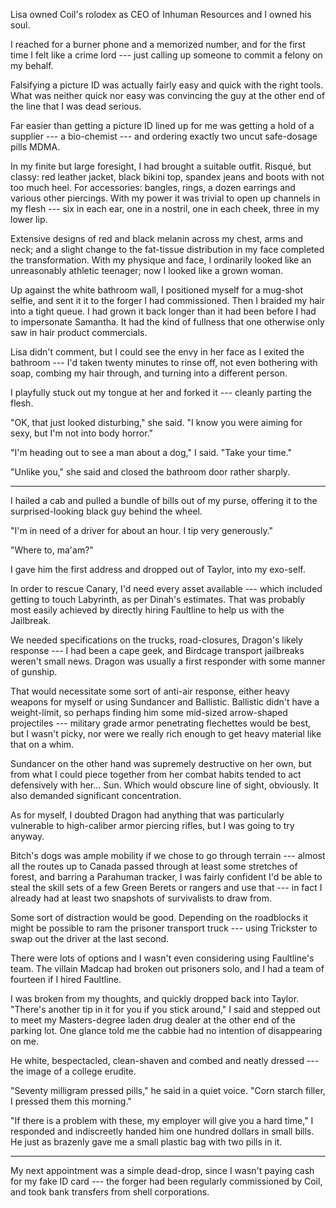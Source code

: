 Lisa owned Coil's rolodex as CEO of Inhuman Resources and I owned his soul.

I reached for a burner phone and a memorized number, and for the first time I felt
like a crime lord --- just calling up someone to commit a felony on my behalf.

Falsifying a picture ID was actually fairly easy and quick with the right tools. What was
neither quick nor easy was convincing the guy at the other end of the line that I was dead
serious.

Far easier than getting a picture ID lined up for me was getting a hold of a supplier ---
a bio-chemist --- and ordering exactly two uncut safe-dosage pills MDMA.

In my finite but large foresight, I had brought a suitable outfit. Risqué, but classy: red
leather jacket, black bikini top, spandex jeans and boots with not too much heel. For accessories:
bangles, rings, a dozen earrings and various other piercings. With my power it was trivial to open up channels in
my flesh --- six in each ear, one in a nostril, one in each cheek, three in my lower lip.

Extensive designs of red and black melanin across my chest, arms and neck; and a slight
change to the fat-tissue distribution in my face completed the transformation.
With my physique and face, I ordinarily looked like an unreasonably athletic teenager;
now I looked like a grown woman. 

Up against the white bathroom wall, I positioned myself for a mug-shot selfie, and sent it
it to the forger I had commissioned. Then I braided my hair into a tight queue. I had grown it
back longer than it had been before I had to impersonate Samantha. It had the kind of fullness
that one otherwise only saw in hair product commercials.

Lisa didn't comment, but I could see the envy in her face as I exited the bathroom --- I'd
taken twenty minutes to rinse off, not even bothering with soap, combing my hair through, and
turning into a different person.

I playfully stuck out my tongue at her and forked it --- cleanly parting the flesh.

"OK, that just looked disturbing," she said. "I know you were aiming for sexy, but I'm
not into body horror."

"I'm heading out to see a man about a dog," I said. "Take your time."

"Unlike you," she said and closed the bathroom door rather sharply.

---

I hailed a cab and pulled a bundle of bills out of my purse, offering it
to the surprised-looking black guy behind the wheel.

"I'm in need of a driver for about an hour. I tip very generously."

"Where to, ma'am?"

I gave him the first address and dropped out of Taylor, into my exo-self.

In order to rescue Canary, I'd need every asset available --- which included
getting to touch Labyrinth, as per Dinah's estimates. That was probably most easily
achieved by directly hiring Faultline to help us with the Jailbreak.

We needed specifications on the trucks, road-closures, Dragon's likely response ---
I had been a cape geek, and Birdcage transport jailbreaks weren't small news. Dragon
was usually a first responder with some manner of gunship.

That would necessitate some sort of anti-air response, either heavy weapons for myself
or using Sundancer and Ballistic. Ballistic didn't have a weight-limit, so perhaps finding
him some mid-sized arrow-shaped projectiles --- military grade armor penetrating flechettes
would be best, but I wasn't picky, nor were we really rich enough to get heavy material like
that on a whim.

Sundancer on the other hand was supremely destructive on her own, but from what I could
piece together from her combat habits tended to act defensively with her... Sun. Which
would obscure line of sight, obviously. It also demanded significant concentration.

As for myself, I doubted Dragon had anything that was particularly vulnerable to
high-caliber armor piercing rifles, but I was going to try anyway.

Bitch's dogs was ample mobility if we chose to go through terrain --- almost all the
routes up to Canada passed through at least some stretches of forest, and barring
a Parahuman tracker, I was fairly confident I'd be able to steal the skill sets of
a few Green Berets or rangers and use that --- in fact I already had at least two
snapshots of survivalists to draw from.

Some sort of distraction would be good. Depending on the roadblocks it might be possible
to ram the prisoner transport truck --- using Trickster to swap out the driver at the last
second.

There were lots of options and I wasn't even considering using Faultline's team.
The villain Madcap had broken out prisoners solo, and I had a team of fourteen if I
hired Faultline.

I was broken from my thoughts, and quickly dropped back into Taylor. "There's another
tip in it for you if you stick around," I said and stepped out to
meet my Masters-degree laden drug dealer at the other end of the parking lot. One glance
told me the cabbie had no intention of disappearing on me.

He white, bespectacled, clean-shaven and combed and neatly dressed --- the image of a college
erudite.

"Seventy milligram pressed pills," he said in a quiet voice. "Corn starch filler, I pressed
them this morning."

"If there is a problem with these, my employer will give you a hard time," I responded
and indiscreetly handed him one hundred dollars in small bills. He just as brazenly gave me a small plastic
bag with two pills in it.

----

My next appointment was a simple dead-drop, since I wasn't paying cash for my fake ID card --- the forger
had been regularly commissioned by Coil, and took bank transfers from shell corporations.
